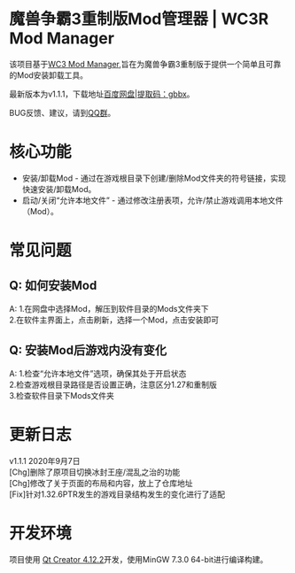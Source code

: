 # 魔兽争霸3重制版Mod管理器 | WC3R Mod Manager
该项目基于[WC3 Mod Manager](https://gitlab.com/EzraZebra/WC3ModManager),旨在为魔兽争霸3重制版于提供一个简单且可靠的Mod安装卸载工具。  

最新版本为v1.1.1，下载地址[百度网盘|提取码：gbbx](https://pan.baidu.com/s/1ifYSsqwCngW3wmbKtql_9g)。  

BUG反馈、建议，请到[QQ群](https://jq.qq.com/?_wv=1027&k=3z5zGFVR)。

# 核心功能
* 安装/卸载Mod - 通过在游戏根目录下创建/删除Mod文件夹的符号链接，实现快速安装/卸载Mod。
* 启动/关闭“允许本地文件” - 通过修改注册表项，允许/禁止游戏调用本地文件（Mod）。

# 常见问题
## Q: 如何安装Mod
A:	1.在网盘中选择Mod，解压到软件目录的Mods文件夹下  
	2.在软件主界面上，点击刷新，选择一个Mod，点击安装即可  
## Q: 安装Mod后游戏内没有变化
A:	1.检查“允许本地文件”选项，确保其处于开启状态  
	2.检查游戏根目录路径是否设置正确，注意区分1.27和重制版  
	3.检查软件目录下Mods文件夹  

# 更新日志
v1.1.1 2020年9月7日  
[Chg]删除了原项目切换冰封王座/混乱之治的功能  
[Chg]修改了关于页面的布局和内容，放上了仓库地址  
[Fix]针对1.32.6PTR发生的游戏目录结构发生的变化进行了适配  

# 开发环境
项目使用 [Qt Creator 4.12.2](https://www.qt.io/download-qt-installer)开发，使用MinGW 7.3.0 64-bit进行编译构建。